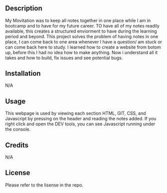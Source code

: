 # <Prework study guide webpage>

## Description

My Movitation was to keep all notes together in one place while I am in bootcamp  and to have for my future career. TO have all of my notes readily available, this creates a structured enviorment to have during the learning period and beyond. This project solves the problem of having notes in one place, I can come back to one area whenever I have a question/ am stuck or can come back here to study. I learned how to create a website from botom up, before this I had no idea how to make anything. Now i understand all it takes and how to build, fix issues and see potential bugs. 


## Installation

N/A
## Usage

This webpage is used by viewing each section HTML, GIT, CSS, and Javascript by pressing on the header and reading the notes added. If you right click and open the DEV tools, you can see Javascript running under the console.

## Credits

N/A

## License

Please refer to the lisense in the repo.
